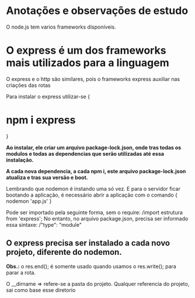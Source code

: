 <h1><strong>Anotações e observações de estudo</strong></h1>

O node.js tem varios frameworks disponíveis.
    <h1>O <strong>express</strong> é um dos frameworks mais utilizados para a linguagem</h1>
O express e o http são similares, pois o frameworks express auxiliar nas criações das rotas

Para instalar o express utilizar-se {
    <h1>npm i express</h1>
}

<strong>Ao instalar, ele criar um arquivo package-lock.json, onde tras todas os modulos e todas as dependencias que serão utilizadas até essa instalação.</strong>

<strong>A cada nova dependencia, a cada npm i, este arquivo package-lock.json atualiza e tras sua versão e boot.</strong>

Lembrando que nodemon é instando uma só vez. E para o servidor ficar bootando a aplicação, é necessário abrir a aplicação com o comando {
    nodemon 'app.js'
}

Pode ser importado pela seguinte forma, sem o require:
    /import estrutura from 'express';
No entanto, no arquivo package.json, precisa ser informado essa sintaxe:
    /"type": "module"

<h2>O express precisa ser instalado a cada novo projeto, diferente do nodemon.</h2>

<strong>Obs.:</strong> o res.end(); é somente usado quando usamos o res.write(); para parar a rota.

O __dirname => refere-se a pasta do projeto. Qualquer referencia do projeto, sai como base esse diretorio